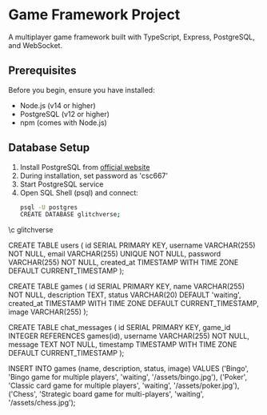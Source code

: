 # Game Framework Project

A multiplayer game framework built with TypeScript, Express, PostgreSQL, and WebSocket.

## Prerequisites

Before you begin, ensure you have installed:
- Node.js (v14 or higher)
- PostgreSQL (v12 or higher)
- npm (comes with Node.js)

## Database Setup

1. Install PostgreSQL from [official website](https://www.postgresql.org/download/)
2. During installation, set password as 'csc667'
3. Start PostgreSQL service
4. Open SQL Shell (psql) and connect:
   ```bash
   psql -U postgres
   CREATE DATABASE glitchverse;
\c glitchverse

CREATE TABLE users (
  id SERIAL PRIMARY KEY,
  username VARCHAR(255) NOT NULL,
  email VARCHAR(255) UNIQUE NOT NULL,
  password VARCHAR(255) NOT NULL,
  created_at TIMESTAMP WITH TIME ZONE DEFAULT CURRENT_TIMESTAMP
);

CREATE TABLE games (
  id SERIAL PRIMARY KEY,
  name VARCHAR(255) NOT NULL,
  description TEXT,
  status VARCHAR(20) DEFAULT 'waiting',
  created_at TIMESTAMP WITH TIME ZONE DEFAULT CURRENT_TIMESTAMP,
  image VARCHAR(255)
);

CREATE TABLE chat_messages (
  id SERIAL PRIMARY KEY,
  game_id INTEGER REFERENCES games(id),
  username VARCHAR(255) NOT NULL,
  message TEXT NOT NULL,
  timestamp TIMESTAMP WITH TIME ZONE DEFAULT CURRENT_TIMESTAMP
);

INSERT INTO games (name, description, status, image) VALUES 
('Bingo', 'Bingo game for multiple players', 'waiting', '/assets/bingo.jpg'),
('Poker', 'Classic card game for multiple players', 'waiting', '/assets/poker.jpg'),
('Chess', 'Strategic board game for multi-players', 'waiting', '/assets/chess.jpg');

